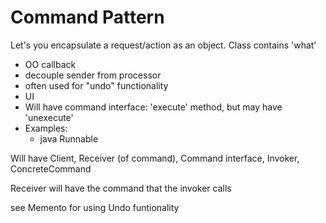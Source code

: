# Command Pattern

Let's you encapsulate a request/action as an object. Class contains 'what'

- OO callback
- decouple sender from processor
- often used for "undo" functionality
- UI
- Will have command interface: 'execute' method, but may have 'unexecute'
- Examples:
  - java Runnable

Will have Client, Receiver (of command), Command interface, Invoker, ConcreteCommand

Receiver will have the command that the invoker calls

see Memento for using Undo funtionality


